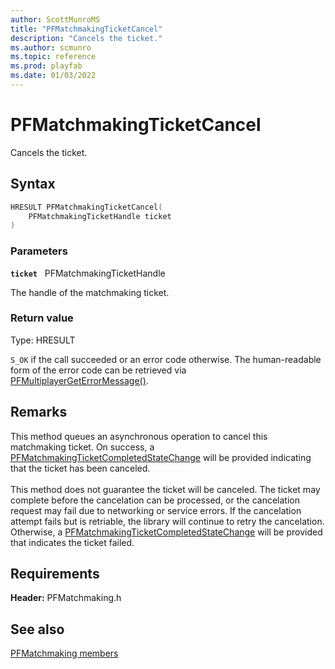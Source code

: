 ```yaml
---
author: ScottMunroMS
title: "PFMatchmakingTicketCancel"
description: "Cancels the ticket."
ms.author: scmunro
ms.topic: reference
ms.prod: playfab
ms.date: 01/03/2022
---
```


# PFMatchmakingTicketCancel  

Cancels the ticket.  

## Syntax  
  
```cpp
HRESULT PFMatchmakingTicketCancel(  
    PFMatchmakingTicketHandle ticket  
)  
```  
  
### Parameters  
  
**`ticket`** &nbsp; PFMatchmakingTicketHandle  
  
The handle of the matchmaking ticket.  
  
  
### Return value
Type: HRESULT
  
```S_OK``` if the call succeeded or an error code otherwise. The human-readable form of the error code can be retrieved via [PFMultiplayerGetErrorMessage()](../../pfmultiplayer/functions/pfmultiplayergeterrormessage.md).
  
## Remarks  
  
This method queues an asynchronous operation to cancel this matchmaking ticket. On success, a [PFMatchmakingTicketCompletedStateChange](../structs/pfmatchmakingticketcompletedstatechange.md) will be provided indicating that the ticket has been canceled. <br /><br /> This method does not guarantee the ticket will be canceled. The ticket may complete before the cancelation can be processed, or the cancelation request may fail due to networking or service errors. If the cancelation attempt fails but is retriable, the library will continue to retry the cancelation. Otherwise, a [PFMatchmakingTicketCompletedStateChange](../structs/pfmatchmakingticketcompletedstatechange.md) will be provided that indicates the ticket failed.
  
## Requirements  
  
**Header:** PFMatchmaking.h
  
## See also  
[PFMatchmaking members](../pfmatchmaking_members.md)  

  
  
